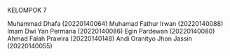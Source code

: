 KELOMPOK 7

Muhammad Dhafa (20220140064)
Muhamad Fathur Irwan (20220140088)
Imam Dwi Yan Permana (20220140086)
Egin Pardewan (20220140080)
Ahmad Falah Prawira (20220140148)
Andi Granityo Jhon Jassin (20220140055)
